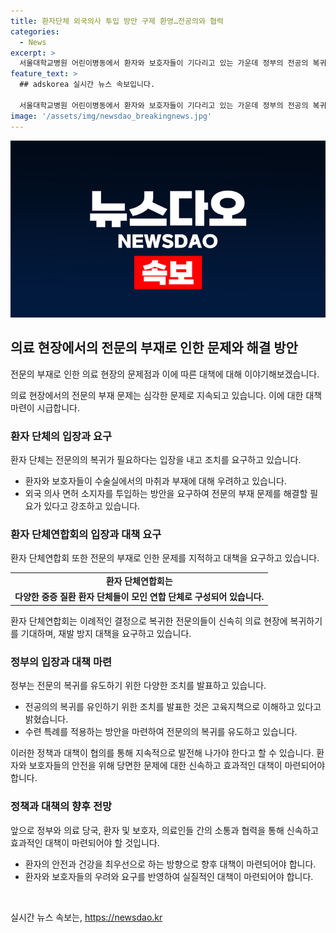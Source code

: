 ```yaml
---
title: 환자단체 외국의사 투입 방안 구제 환영…전공의와 협력
categories:
  - News
excerpt: >
  서울대학교병원 어린이병동에서 환자와 보호자들이 기다리고 있는 가운데 정부의 전공의 복귀 정책에 대한 혼란과 우려가 높아지고 있다. 환자 단체들은 전공의의 복귀를 촉구하고, 외국 의사 면허 소지자를 즉각 투입하는 방안을 요구하며, 특히 수술실의 마취과 분야에 중점을 두고 있다. 이에 정부에게 긴급 대책이 요구되고 있으며, 환자들의 피해를 최소화하기 위한 조치가 필요하다는 입장도 제기되고 있다.
feature_text: >
  ## adskorea 실시간 뉴스 속보입니다.

  서울대학교병원 어린이병동에서 환자와 보호자들이 기다리고 있는 가운데 정부의 전공의 복귀 정책에 대한 혼란과 우려가 높아지고 있다. 환자 단체들은 전공의의 복귀를 촉구하고, 외국 의사 면허 소지자를 즉각 투입하는 방안을 요구하며, 특히 수술실의 마취과 분야에 중점을 두고 있다. 이에 정부에게 긴급 대책이 요구되고 있으며, 환자들의 피해를 최소화하기 위한 조치가 필요하다는 입장도 제기되고 있다.
image: '/assets/img/newsdao_breakingnews.jpg'
---
```


<p><img src="/assets/img/newsdao_breakingnews.jpg" alt="adskorea 속보" /></p>

<h2 data-ke-size="size26">의료 현장에서의 전문의 부재로 인한 문제와 해결 방안</h2>

<p>전문의 부재로 인한 의료 현장의 문제점과 이에 따른 대책에 대해 이야기해보겠습니다.</p>

<p data-ke-size="size16">의료 현장에서의 전문의 부재 문제는 심각한 문제로 지속되고 있습니다. 이에 대한 대책 마련이 시급합니다.</p>

<h3 data-ke-size="size24">환자 단체의 입장과 요구</h3>

<p>환자 단체는 전문의의 복귀가 필요하다는 입장을 내고 조치를 요구하고 있습니다.</p>

<ul>
  <li>환자와 보호자들이 수술실에서의 마취과 부재에 대해 우려하고 있습니다.</li>
  <li>외국 의사 면허 소지자를 투입하는 방안을 요구하여 전문의 부재 문제를 해결할 필요가 있다고 강조하고 있습니다.</li>
</ul>

<h3 data-ke-size="size24">환자 단체연합회의 입장과 대책 요구</h3>

<p>환자 단체연합회 또한 전문의 부재로 인한 문제를 지적하고 대책을 요구하고 있습니다.</p>

<table>
  <tr>
    <td style="text-align: center; height: 17px;"><b>환자 단체연합회는</b></td>
  </tr>
  <tr>
    <td style="text-align: center; height: 17px;"><b>다양한 중증 질환 환자 단체들이 모인 연합 단체로 구성되어 있습니다.</b></td>
  </tr>
</table>

<p data-ke-size="size16">환자 단체연합회는 이례적인 결정으로 복귀한 전문의들이 신속히 의료 현장에 복귀하기를 기대하며, 재발 방지 대책을 요구하고 있습니다.</p>

<h3 data-ke-size="size24">정부의 입장과 대책 마련</h3>

<p>정부는 전문의 복귀를 유도하기 위한 다양한 조치를 발표하고 있습니다.</p>

<ul>
  <li>전공의의 복귀를 유인하기 위한 조치를 발표한 것은 고육지책으로 이해하고 있다고 밝혔습니다.</li>
  <li>수련 특례를 적용하는 방안을 마련하여 전문의의 복귀를 유도하고 있습니다.</li>
</ul>

<p data-ke-size="size16">이러한 정책과 대책이 협의를 통해 지속적으로 발전해 나가야 한다고 할 수 있습니다. 환자와 보호자들의 안전을 위해 당면한 문제에 대한 신속하고 효과적인 대책이 마련되어야 합니다.</p>

<h3 data-ke-size="size24">정책과 대책의 향후 전망</h3>

<p>앞으로 정부와 의료 당국, 환자 및 보호자, 의료인들 간의 소통과 협력을 통해 신속하고 효과적인 대책이 마련되어야 할 것입니다.</p>

<ul>
  <li>환자의 안전과 건강을 최우선으로 하는 방향으로 향후 대책이 마련되어야 합니다.</li>
  <li>환자와 보호자들의 우려와 요구를 반영하여 실질적인 대책이 마련되어야 합니다.</li>
</ul>

<p data-ke-size="size16">&nbsp;</p>
실시간 뉴스 속보는, <a href="https://newsdao.kr" rel="dofollow">https://newsdao.kr</a>


